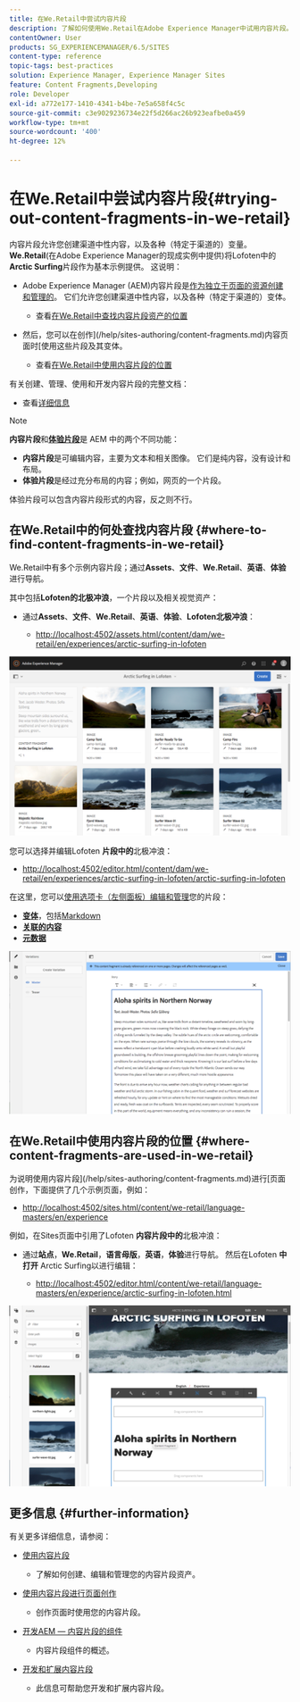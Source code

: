 ```yaml
---
title: 在We.Retail中尝试内容片段
description: 了解如何使用We.Retail在Adobe Experience Manager中试用内容片段。
contentOwner: User
products: SG_EXPERIENCEMANAGER/6.5/SITES
content-type: reference
topic-tags: best-practices
solution: Experience Manager, Experience Manager Sites
feature: Content Fragments,Developing
role: Developer
exl-id: a772e177-1410-4341-b4be-7e5a658f4c5c
source-git-commit: c3e9029236734e22f5d266ac26b923eafbe0a459
workflow-type: tm+mt
source-wordcount: '400'
ht-degree: 12%

---
```


# 在We.Retail中尝试内容片段{#trying-out-content-fragments-in-we-retail}

内容片段允许您创建渠道中性内容，以及各种（特定于渠道的）变量。 **We.Retail**(在Adobe Experience Manager的现成实例中提供)将Lofoten中的&#x200B;**Arctic Surfing**&#x200B;片段作为基本示例提供。 这说明：

* Adobe Experience Manager (AEM)内容片段是[作为独立于页面的资源创建和管理的](/help/assets/content-fragments/content-fragments.md)。 它们允许您创建渠道中性内容，以及各种（特定于渠道的）变体。

   * 查看[在We.Retail中查找内容片段资产的位置](#where-to-find-content-fragments-in-we-retail)

* 然后，您可以在创作](/help/sites-authoring/content-fragments.md)内容页面时[使用这些片段及其变体。

   * 查看[在We.Retail中使用内容片段的位置](#where-content-fragments-are-used-in-we-retail)

有关创建、管理、使用和开发内容片段的完整文档：

* 查看[详细信息](#further-information)

>[!NOTE]
>
>**内容片段**&#x200B;和&#x200B;**[体验片段](/help/sites-authoring/experience-fragments.md)**&#x200B;是 AEM 中的两个不同功能：
>
>* **内容片段**&#x200B;是可编辑内容，主要为文本和相关图像。 它们是纯内容，没有设计和布局。
>* **体验片段**&#x200B;是经过充分布局的内容；例如，网页的一个片段。
>
>体验片段可以包含内容片段形式的内容，反之则不行。

## 在We.Retail中的何处查找内容片段 {#where-to-find-content-fragments-in-we-retail}

We.Retail中有多个示例内容片段；通过&#x200B;**Assets**、**文件**、**We.Retail**、**英语**、**体验**&#x200B;进行导航。

其中包括&#x200B;**Lofoten的北极冲浪**，一个片段以及相关视觉资产：

* 通过&#x200B;**Assets**、**文件**、**We.Retail**、**英语**、**体验**、**Lofoten北极冲浪**：

   * [http://localhost:4502/assets.html/content/dam/we-retail/en/experiences/arctic-surfing-in-lofoten](http://localhost:4502/assets.html/content/dam/we-retail/en/experiences/arctic-surfing-in-lofoten)

![cf-44](assets/cf-44.png)

您可以选择并编辑Lofoten **片段中的**&#x200B;北极冲浪：

* [http://localhost:4502/editor.html/content/dam/we-retail/en/experiences/arctic-surfing-in-lofoten/arctic-surfing-in-lofoten](http://localhost:4502/editor.html/content/dam/we-retail/en/experiences/arctic-surfing-in-lofoten/arctic-surfing-in-lofoten)

在这里，您可以[使用选项卡（左侧面板）编辑和管理](/help/assets/content-fragments/content-fragments.md)您的片段：

<!--![cf-45-aa](do-not-localize/cf-45-aa.png) ![cf-45-a](do-not-localize/cf-45-a.png) ASSET does not exist-->

* **[变体](/help/assets/content-fragments/content-fragments-variations.md)**，包括[Markdown](/help/assets/content-fragments/content-fragments-markdown.md)
* **[关联的内容](/help/assets/content-fragments/content-fragments-assoc-content.md)**
* **[元数据](/help/assets/content-fragments/content-fragments-metadata.md)**

![cf-46](assets/cf-46.png)

## 在We.Retail中使用内容片段的位置 {#where-content-fragments-are-used-in-we-retail}

为说明使用内容片段](/help/sites-authoring/content-fragments.md)进行[页面创作，下面提供了几个示例页面，例如：

* [http://localhost:4502/sites.html/content/we-retail/language-masters/en/experience](http://localhost:4502/sites.html/content/we-retail/language-masters/en/experience)

例如，在Sites页面中引用了Lofoten **内容片段中的**&#x200B;北极冲浪：

* 通过&#x200B;**站点**，**We.Retail**，**语言母版**，**英语**，**体验**&#x200B;进行导航。 然后在Lofoten **中打开** Arctic Surfing以进行编辑：

   * [http://localhost:4502/editor.html/content/we-retail/language-masters/en/experience/arctic-surfing-in-lofoten.html](http://localhost:4502/editor.html/content/we-retail/language-masters/en/experience/arctic-surfing-in-lofoten.html)

![cf-53](assets/cf-53.png)

## 更多信息 {#further-information}

有关更多详细信息，请参阅：

* [使用内容片段](/help/assets/content-fragments/content-fragments.md)

   * 了解如何创建、编辑和管理您的内容片段资产。

* [使用内容片段进行页面创作](/help/sites-authoring/content-fragments.md)

   * 创作页面时使用您的内容片段。

* [开发AEM — 内容片段的组件](/help/sites-developing/components-content-fragments.md)

   * 内容片段组件的概述。

* [开发和扩展内容片段](/help/sites-developing/customizing-content-fragments.md)

   * 此信息可帮助您开发和扩展内容片段。
